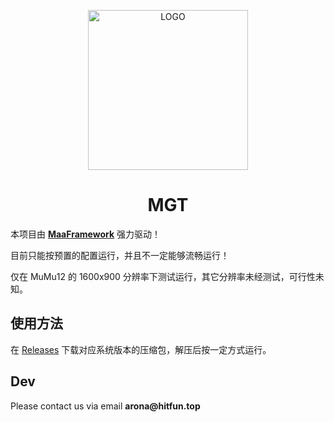 <!-- markdownlint-disable MD033 MD041 -->
<p align="center">
  <img alt="LOGO" src="https://cdn.jsdelivr.net/gh/MaaAssistantArknights/design@main/logo/maa-logo_512x512.png" width="256" height="256" />
</p>

<div align="center">

# MGT

</div>

本项目由 **[MaaFramework](https://github.com/MaaXYZ/MaaFramework)** 强力驱动！

目前只能按预置的配置运行，并且不一定能够流畅运行！

仅在 MuMu12 的 1600x900 分辨率下测试运行，其它分辨率未经测试，可行性未知。

## 使用方法

在 [Releases](https://github.com/xiaofeiTM233/MGT/releases/latest) 下载对应系统版本的压缩包，解压后按一定方式运行。

## Dev
Please contact us via email __arona@hitfun.top__

